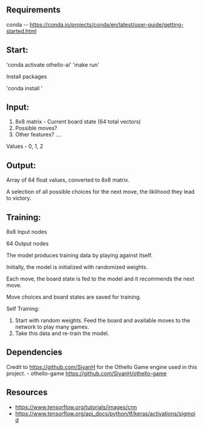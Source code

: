 ## Requirements

conda -- <https://conda.io/projects/conda/en/latest/user-guide/getting-started.html>

## Start:

'conda activate othello-ai'
'make run'

Install packages 

'conda install <x>'


## Input: 

1. 8x8 matrix - Current board state (64 total vectors)
2. Possible moves? 
3. Other features? ....

Values - 0, 1, 2 


## Output:

Array of 64 float values, converted to 8x8 matrix.

A selection of all possible choices for the next move, the liklihood they lead to victory.


## Training: 

8x8 Input nodes

64 Output nodes

The model produces training data by playing against itself. 

Initially, the model is initialized with randomized weights. 

Each move, the board state is fed to the model and it recommends the next move. 

Move choices and board states are saved for training.


Self Training: 

1. Start with random weights. Feed the board and available moves to the network to play many games. 
2. Take this data and re-train the model. 


## Dependencies 

Credit to https://github.com/SiyanH for the Othello Game engine used in this project.
    - othello-game <https://github.com/SiyanH/othello-game>

## Resources

- <https://www.tensorflow.org/tutorials/images/cnn>
- <https://www.tensorflow.org/api_docs/python/tf/keras/activations/sigmoid>

